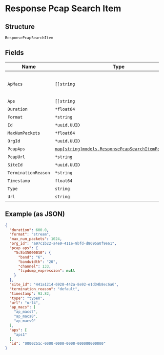 
# Response Pcap Search Item

## Structure

`ResponsePcapSearchItem`

## Fields

| Name | Type | Tags | Description |
|  --- | --- | --- | --- |
| `ApMacs` | `[]string` | Optional | **Constraints**: *Unique Items Required* |
| `Aps` | `[]string` | Optional | - |
| `Duration` | `*float64` | Optional | - |
| `Format` | `*string` | Optional | - |
| `Id` | `*uuid.UUID` | Optional | - |
| `MaxNumPackets` | `*float64` | Optional | - |
| `OrgId` | `*uuid.UUID` | Optional | - |
| `PcapAps` | [`map[string]models.ResponsePcapSearchItemPcapApsItem`](../../doc/models/response-pcap-search-item-pcap-aps-item.md) | Optional | - |
| `PcapUrl` | `*string` | Optional | - |
| `SiteId` | `*uuid.UUID` | Optional | - |
| `TerminationReason` | `*string` | Optional | - |
| `Timestamp` | `float64` | Required | - |
| `Type` | `string` | Required | - |
| `Url` | `string` | Required | - |

## Example (as JSON)

```json
{
  "duration": 600.0,
  "format": "stream",
  "max_num_packets": 1024,
  "org_id": "a97c1b22-a4e9-411e-9bfd-d8695a0f9e61",
  "pcap_aps": {
    "5c5b35000010": {
      "band": "6",
      "bandwidth": "20",
      "channel": 133,
      "tcpdump_expression": null
    }
  },
  "site_id": "441a1214-6928-442a-8e92-e1d34b8ec6a6",
  "termination_reason": "default",
  "timestamp": 93.82,
  "type": "type0",
  "url": "url4",
  "ap_macs": [
    "ap_macs7",
    "ap_macs8",
    "ap_macs9"
  ],
  "aps": [
    "aps1"
  ],
  "id": "0000251c-0000-0000-0000-000000000000"
}
```

